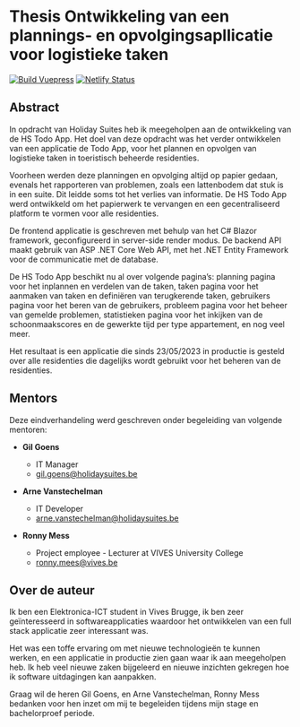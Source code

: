 # Thesis Ontwikkeling van een plannings- en opvolgingsapllicatie voor logistieke taken

[![Build Vuepress](https://github.com/vives-elektronics-ict-bachelor-thesis/bachelor-thesis-2023-JoeyDeSmet/actions/workflows/build_vuepress.yml/badge.svg)](https://github.com/vives-elektronics-ict-bachelor-thesis/bachelor-thesis-2023-JoeyDeSmet/actions/workflows/build_vuepress.yml) [![Netlify Status](https://api.netlify.com/api/v1/badges/47aa0523-eab7-4b3b-9f81-9928e0ac3845/deploy-status)](https://app.netlify.com/sites/bachelor-thesis-2023-joey-de-smet/deploys)

## Abstract

In opdracht van Holiday Suites heb ik meegeholpen aan de ontwikkeling van de HS Todo App. Het doel van deze opdracht was het verder ontwikkelen van een applicatie de Todo App, voor het plannen en opvolgen van logistieke taken in toeristisch beheerde residenties. 

Voorheen werden deze planningen en opvolging altijd op papier gedaan, evenals het rapporteren van problemen, zoals een lattenbodem dat stuk is in een suite. Dit leidde soms tot het verlies van informatie. De HS Todo App werd ontwikkeld om het papierwerk te vervangen en een gecentraliseerd platform te vormen voor alle residenties.  

De frontend applicatie is geschreven met behulp van het C# Blazor framework, geconfigureerd in server-side render modus. De backend API maakt gebruik van ASP .NET Core Web API, met het .NET Entity Framework voor de communicatie met de database. 

De HS Todo App beschikt nu al over volgende pagina’s: planning pagina voor het inplannen en verdelen van de taken, taken pagina voor het aanmaken van taken en definiëren van terugkerende taken, gebruikers pagina voor het beren van de gebruikers, probleem pagina voor het beheer van gemelde problemen, statistieken pagina voor het inkijken van de schoonmaakscores en de gewerkte tijd per type appartement, en nog veel meer. 

Het resultaat is een applicatie die sinds 23/05/2023 in productie is gesteld over alle residenties die dagelijks wordt gebruikt voor het beheren van de residenties.

## Mentors

Deze eindverhandeling werd geschreven onder begeleiding van volgende mentoren:

* **Gil Goens**
  * IT Manager
  * [gil.goens@holidaysuites.be](mailto:gil.goens@holidaysuites.be)

* **Arne Vanstechelman**
  * IT Developer
  * [arne.vanstechelman@holidaysuites.be](mailto:arne.vanstechelman@holidaysuites.be)

* **Ronny Mess**
  * Project employee - Lecturer at VIVES University College
  * [ronny.mees@vives.be](mailto:ronny.mees@vives.be)

## Over de auteur

Ik ben een Elektronica-ICT student in Vives Brugge, ik ben zeer geïnteresseerd in softwareapplicaties waardoor het ontwikkelen van een full stack applicatie zeer interessant was. 

Het was een toffe ervaring om met nieuwe technologieën te kunnen werken, en een applicatie in productie zien gaan waar ik aan meegeholpen heb. Ik heb veel nieuwe zaken bijgeleerd en nieuwe inzichten gekregen hoe ik software uitdagingen kan aanpakken. 

Graag wil de heren Gil Goens, en Arne Vanstechelman, Ronny Mess bedanken voor hen inzet om mij te begeleiden tijdens mijn stage en bachelorproef periode.

